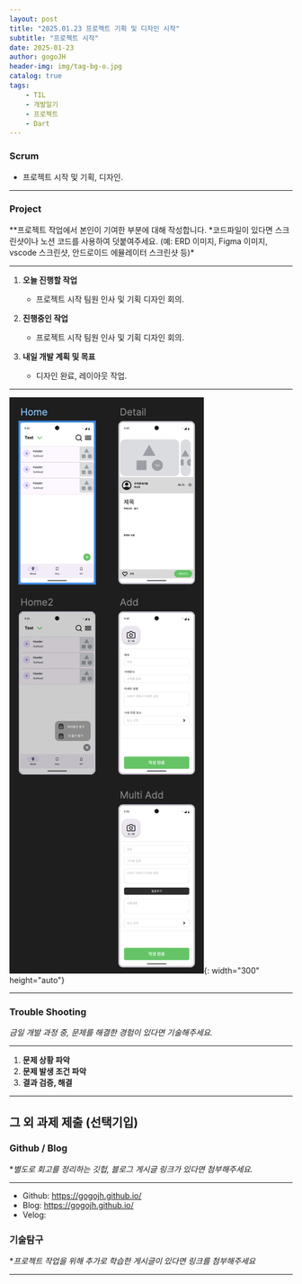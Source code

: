 ```yaml
---
layout: post
title: "2025.01.23 프로젝트 기획 및 디자인 시작"
subtitle: "프로젝트 시작"
date: 2025-01-23
author: gogoJH
header-img: img/tag-bg-o.jpg
catalog: true
tags:
    - TIL
    - 개발일기
    - 프로젝트
    - Dart
---
```


### Scrum

-   프로젝트 시작 및 기획, 디자인.

---

### Project

\**프로젝트 작업에서 본인이 기여한 부분에 대해 작성합니다.
*코드파일이 있다면 스크린샷이나 노션 코드를 사용하여 덧붙여주세요.
(예: ERD 이미지, Figma 이미지, vscode 스크린샷, 안드로이드 에뮬레이터 스크린샷 등)\*

---

1. **오늘 진행할 작업**

    - 프로젝트 시작 팀원 인사 및 기획 디자인 회의.

2. **진행중인 작업**

    - 프로젝트 시작 팀원 인사 및 기획 디자인 회의.

3. **내일 개발 계획 및 목표**

    - 디자인 완료, 레이아웃 작업.

---

![디자인](/img/3_design.png){: width="300" height="auto"}

---

### Trouble Shooting

_금일 개발 과정 중, 문제를 해결한 경험이 있다면 기술해주세요._

---

1. **문제 상황 파악**
2. **문제 발생 조건 파악**
3. **결과 검증, 해결**

---

## 그 외 과제 제출 (선택기입)

### Github / Blog

\*_별도로 회고를 정리하는 깃헙, 블로그 게시글 링크가 있다면 첨부해주세요._

---

-   Github: https://gogojh.github.io/
-   Blog: https://gogojh.github.io/
-   Velog:

### 기술탐구

\*_프로젝트 작업을 위해 추가로 학습한 게시글이 있다면 링크를 첨부해주세요_

---
